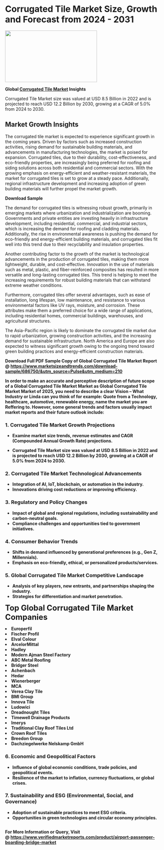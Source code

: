 <H1>Corrugated Tile Market Size, Growth and Forecast from 2024 - 2031</H1><img class="aligncenter size-medium wp-image-584254" src="https://thirdeyenews.in/wp-content/uploads/2024/09/Global-Market-Research-300x168.jpeg" alt="" width="300" height="168" /><p><strong>Global&nbsp;<a href="https://www.marketsizeandtrends.com/download-sample/686750/&amp;utm_source=Pulse&amp;utm_medium=210">Corrugated Tile Market</a> Insights</strong></p><p>Corrugated Tile Market size was valued at USD 8.5 Billion in 2022 and is projected to reach USD 12.2 Billion by 2030, growing at a CAGR of 5.0% from 2024 to 2030.</p><p><h2>Market Growth Insights</h2> <p>The corrugated tile market is expected to experience significant growth in the coming years. Driven by factors such as increased construction activities, rising demand for sustainable building materials, and advancements in manufacturing technologies, the market is poised for expansion. Corrugated tiles, due to their durability, cost-effectiveness, and eco-friendly properties, are increasingly being preferred for roofing and siding solutions across both residential and commercial sectors. With the growing emphasis on energy-efficient and weather-resistant materials, the market for corrugated tiles is set to grow at a steady pace. Additionally, regional infrastructure development and increasing adoption of green building materials will further propel the market growth.</p> <p><strong>Download Sample</strong></p> <p>The demand for corrugated tiles is witnessing robust growth, primarily in emerging markets where urbanization and industrialization are booming. Governments and private entities are investing heavily in infrastructure development, including residential, commercial, and industrial sectors, which is increasing the demand for roofing and cladding materials. Additionally, the rise in environmental awareness is pushing the demand for eco-friendly and energy-efficient building materials, and corrugated tiles fit well into this trend due to their recyclability and insulation properties.</p> <p>Another contributing factor to the growth of the market is technological advancements in the production of corrugated tiles, making them more lightweight, durable, and cost-effective. Innovation in the use of materials such as metal, plastic, and fiber-reinforced composites has resulted in more versatile and long-lasting corrugated tiles. This trend is helping to meet the increasing requirements for robust building materials that can withstand extreme weather conditions.</p> <p>Furthermore, corrugated tiles offer several advantages, such as ease of installation, long lifespan, low maintenance, and resistance to various environmental factors like UV rays, moisture, and corrosion. These attributes make them a preferred choice for a wide range of applications, including residential homes, commercial buildings, warehouses, and agricultural structures.</p> <p>The Asia-Pacific region is likely to dominate the corrugated tile market due to rapid urbanization, growing construction activities, and the increasing demand for sustainable infrastructure. North America and Europe are also expected to witness significant growth owing to the ongoing trend toward green building practices and energy-efficient construction materials.</p> <p><strong></p><p><span class=""><strong>Download Full PDF Sample Copy of Global Corrugated Tile Market Report</strong> @ <a href="https://www.marketsizeandtrends.com/download-sample/686750/&amp;utm_source=Pulse&amp;utm_medium=210" target="_blank">https://www.marketsizeandtrends.com/download-sample/686750/&amp;utm_source=Pulse&amp;utm_medium=210</a></span></p><p>In order to make an accurate and perceptive description of future scope of a Global&nbsp;Corrugated Tile Market Market as Global&nbsp;Corrugated Tile Market Market of 2025, you need to describe a clear Vision &ndash; What Industry or Linda can you think of for example: Quote from a Technology, healthcare, automotive, renewable energy, name the market you are Reffering to. However, some general trends and factors usually impact market reports and their future outlook include:</p><h3>1.&nbsp;<strong>Corrugated Tile Market Growth Projections</strong></h3><ul><li>Examine market size trends, revenue estimates and CAGR (Compounded Annual Growth Rate) projections.</li><li><p>Corrugated Tile Market size was valued at USD 8.5 Billion in 2022 and is projected to reach USD 12.2 Billion by 2030, growing at a CAGR of 5.0% from 2024 to 2030.</p></li></ul><h3>2.&nbsp;<strong>Corrugated Tile Market Technological Advancements</strong></h3><ul><li>Integration of AI, IoT, blockchain, or automation in the industry.</li><li>Innovations driving cost reductions or improving efficiency.</li></ul><h3>3.&nbsp;<strong>Regulatory and Policy Changes</strong></h3><ul><li>Impact of global and regional regulations, including sustainability and carbon-neutral goals.</li><li>Compliance challenges and opportunities tied to government initiatives.</li></ul><h3>4.&nbsp;<strong>Consumer Behavior Trends</strong></h3><ul><li>Shifts in demand influenced by generational preferences (e.g., Gen Z, Millennials).</li><li>Emphasis on eco-friendly, ethical, or personalized products/services.</li></ul><h3>5.&nbsp;<strong>Global Corrugated Tile Market Competitive Landscape</strong></h3><ul><li>Analysis of key players, new entrants, and partnerships shaping the industry.</li><li>Strategies for differentiation and market penetration.</li></ul><p data-pm-slice="1 1 []"><span style="color: inherit; font-family: inherit; font-size: 25px;">Top Global Corrugated Tile Market Companies</span></p><div class="" data-test-id=""><p><li>Europerfil</li><li> Fischer Profil</li><li> Elval Colour</li><li> ArcelorMittal</li><li> Hadley</li><li> Modern Ajman Steel Factory</li><li> ABC Metal Roofing</li><li> Bridger Steel</li><li> Achenbach</li><li> Hedar</li><li> Wienerberger</li><li> MCA</li><li> Verea Clay Tile</li><li> BMI Group</li><li> Innova Tile</li><li> Ludowici</li><li> Dreadnought Tiles</li><li> Timewell Drainage Products</li><li> Imerys</li><li> Traditional Clay Roof Tiles Ltd</li><li> Crown Roof Tiles</li><li> Breedon Group</li><li> Dachziegelwerke Nelskamp GmbH</li></p></div><h3>6.&nbsp;<strong>Economic and Geopolitical Factors</strong></h3><ul><li>Influence of global economic conditions, trade policies, and geopolitical events.</li><li>Resilience of the market to inflation, currency fluctuations, or global crises.</li></ul><h3>7.&nbsp;<strong>Sustainability and ESG (Environmental, Social, and Governance)</strong></h3><ul><li>Adoption of sustainable practices to meet ESG criteria.</li><li>Opportunities in green technologies and circular economy principles.</li></ul><h2><strong style="font-size: 14px;">For More Information or Query, Visit @&nbsp;</strong><a style="background-color: #ffffff; font-size: 14px;" href="https://www.marketsizeandtrends.com/report/corrugated-tile-market/" target="_blank">https://www.verifiedmarketreports.com/product/airport-passenger-boarding-bridge-market</a></h2>

